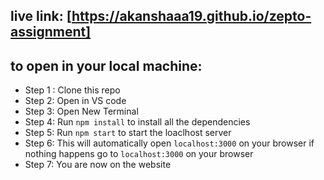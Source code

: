 ## live link: [https://akanshaaa19.github.io/zepto-assignment]

## to open in your local machine:
- Step 1 : Clone this repo
- Step 2: Open in VS code
- Step 3: Open New Terminal
- Step 4: Run `npm install` to install all the dependencies
- Step 5: Run `npm start` to start the loaclhost server
- Step 6: This will automatically open `localhost:3000` on your browser if nothing happens go to `localhost:3000` on your browser
- Step 7: You are now on the website